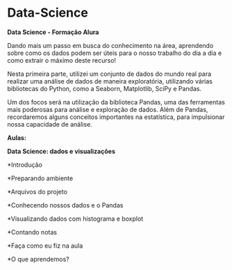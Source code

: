 # Data-Science
**Data Science - Formação Alura**

Dando mais um passo em busca do conhecimento na área, aprendendo sobre como os dados podem ser úteis para o nosso trabalho do dia a dia e como extrair o máximo deste recurso!

Nesta primeira parte, utilizei um conjunto de dados do mundo real para realizar uma análise de dados de maneira exploratória, utilizando várias bibliotecas do Python, como a Seaborn, Matplotlib, SciPy e Pandas.

Um dos focos será na utilização da biblioteca Pandas, uma das ferramentas mais poderosas para análise e exploração de dados. Além de Pandas, recordaremos alguns conceitos importantes na estatística, para impulsionar nossa capacidade de análise.

**Aulas:** 

**Data Science: dados e visualizações**

*Introdução

*Preparando ambiente

*Arquivos do projeto

*Conhecendo nossos dados e o Pandas

*Visualizando dados com histograma e boxplot

*Contando notas

*Faça como eu fiz na aula

*O que aprendemos?

